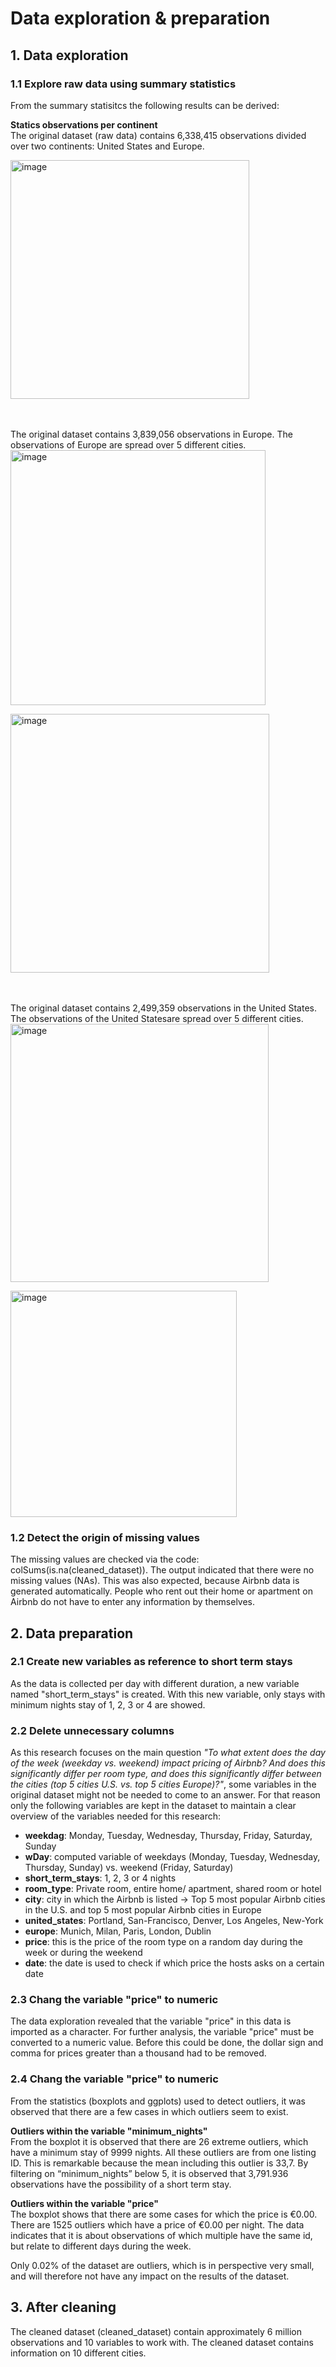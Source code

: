 # **Data exploration & preparation**

## **1. Data exploration**
### **1.1 Explore raw data using summary statistics**
From the summary statisitcs the following results can be derived:

**Statics observations per continent**  
The original dataset (raw data) contains 6,338,415 observations divided over two continents: United States and Europe. 

<img width="382" alt="image" src="https://user-images.githubusercontent.com/112823109/195710636-a9daf707-41f4-4080-b9d6-dd4a0e443c7e.png">

\
\
The original dataset contains 3,839,056 observations in Europe. The observations of Europe are spread over 5 different cities.  
<img width="408" alt="image" src="https://user-images.githubusercontent.com/112823109/195709885-a2e3e04f-a104-484e-834a-8bd4c70776b4.png">

<img width="414" alt="image" src="https://user-images.githubusercontent.com/112823109/195711444-7035bc18-1318-4eac-a452-9ce93e934cfa.png">

\
\
The original dataset contains 2,499,359 observations in the United States. The observations of the United Statesare spread over 5 different cities.  
<img width="413" alt="image" src="https://user-images.githubusercontent.com/112823109/195712388-2cc15f1b-ad41-4c7b-b3b6-862f8182f596.png">

<img width="362" alt="image" src="https://user-images.githubusercontent.com/112823109/195716651-271eb128-6bf5-4593-bb46-fdeac1b0572d.png">

### **1.2 Detect the origin of missing values**
The missing values are checked via the code: colSums(is.na(cleaned_dataset)). The output indicated that there were no missing values (NAs). This was also expected, because Airbnb data is generated automatically. People who rent out their home or apartment on Airbnb do not have to enter any information by themselves.

## **2. Data preparation**
### **2.1 Create new variables as reference to short term stays** 

As the data is collected per day with different duration, a new variable named "short_term_stays" is created. With this new variable, only stays with minimum nights stay of 1, 2, 3 or 4 are showed.

### **2.2 Delete unnecessary columns** 
As this research focuses on the main question *"To what extent does the day of the week (weekday vs. weekend) impact pricing of Airbnb? And does this significantly differ per room type, and does this significantly differ between the cities (top 5 cities U.S. vs. top 5 cities Europe)?"*, some variables in the original dataset might not be needed to come to an answer. For that reason only the following variables are kept in the dataset to maintain a clear overview of the variables needed for this research:

- **weekdag**: Monday, Tuesday, Wednesday, Thursday, Friday, Saturday, Sunday
- **wDay**: computed variable of weekdays (Monday, Tuesday, Wednesday, Thursday, Sunday) vs. weekend (Friday, Saturday)
- **short_term_stays**: 1, 2, 3 or 4 nights
- **room_type**: Private room, entire home/ apartment, shared room or hotel
- **city**: city in which the Airbnb is listed → Top 5 most popular Airbnb cities in the U.S. and top 5 most popular Airbnb cities in Europe 
- **united_states**: Portland, San-Francisco, Denver, Los Angeles, New-York
- **europe**: Munich, Milan, Paris, London, Dublin
- **price**: this is the price of the room type on a random day during the week or during the weekend
- **date**: the date is used to check if which price the hosts asks on a certain date

### **2.3 Chang the variable "price" to numeric** 
The data exploration revealed that the variable "price" in this data is imported as a character. For further analysis, the variable "price" must be converted to a numeric value. Before this could be done, the dollar sign and comma for prices greater than a thousand had to be removed.

### **2.4 Chang the variable "price" to numeric** 
From the statistics (boxplots and ggplots) used to detect outliers, it was observed that there are a few cases in which outliers seem to exist.


**Outliers within the variable "minimum_nights"**\
From the boxplot it is observed that there are 26 extreme outliers, which have a minimum stay of 9999 nights. All these outliers are from one listing ID. This is remarkable because the mean including this outlier is 33,7. By filtering on “minimum_nights” below 5, it is observed that 3,791.936 observations have the possibility of a short term stay. 

**Outliers within the variable "price"**\
The boxplot shows that there are some cases for which the price is €0.00. There are 1525 outliers which have a price of €0.00 per night. The data indicates that it is about observations of which multiple have the same id, but relate to different days during the week.

Only 0.02% of the dataset are outliers, which is in perspective very small, and will therefore not have any impact on the results of the dataset.

## **3. After cleaning**
The cleaned dataset (cleaned_dataset) contain approximately 6 million observations and 10 variables to work with. The cleaned dataset contains information on 10 different cities.

